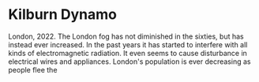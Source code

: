 # Kilburn Dynamo

London, 2022. The London fog has not diminished in the sixties, but has instead ever increased. In the past years it has started to interfere with all kinds of electromagnetic radiation. It even seems to cause disturbance in electrical wires and appliances. London's population is ever decreasing as people flee the